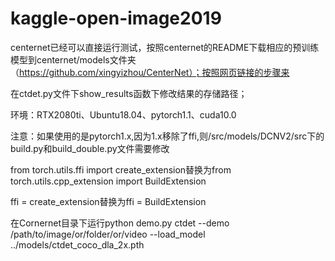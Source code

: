 # kaggle-open-image2019
centernet已经可以直接运行测试，按照centernet的README下载相应的预训练模型到centernet/models文件夹（https://github.com/xingyizhou/CenterNet）；按照网页链接的步骤来

在ctdet.py文件下show_results函数下修改结果的存储路径；

环境：RTX2080ti、Ubuntu18.04、pytorch1.1、cuda10.0

注意：如果使用的是pytorch1.x,因为1.x移除了ffi,则/src/models/DCNV2/src下的build.py和build_double.py文件需要修改

from torch.utils.ffi import create_extension替换为from torch.utils.cpp_extension import BuildExtension

ffi = create_extension替换为ffi = BuildExtension

在Cornernet目录下运行python demo.py ctdet --demo /path/to/image/or/folder/or/video --load_model ../models/ctdet_coco_dla_2x.pth
